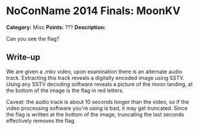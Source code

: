 # NoConName 2014 Finals: MoonKV

**Category:** Misc
**Points:** ???
**Description:**

Can you see the flag?

## Write-up

We are given a .mkv video, upon examination there is an alternate audio track. Extracting this track reveals a digitally encoded image using SSTV. Using any SSTV decoding software reveals a picture of the moon landing, at the bottom of the image is the flag in red letters.

Caveat: the audio track is about 10 seconds longer than the video, so if the video processing software you're using is bad, it may get truncated. Since the flag is written at the bottom of the image, truncating the last seconds effectively removes the flag.
